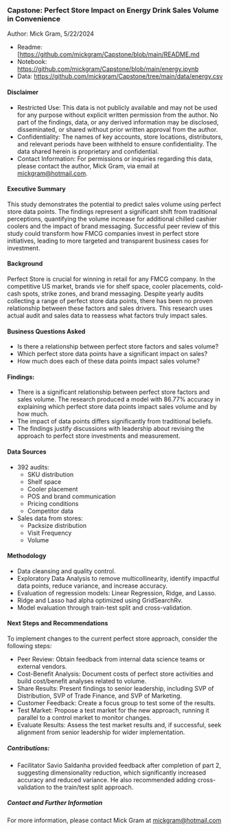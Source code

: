 ### Capstone: Perfect Store Impact on Energy Drink Sales Volume in Convenience

Author: Mick Gram, 5/22/2024

* Readme: [https://github.com/mickgram/Capstone/blob/main/README.md
* Notebook: https://github.com/mickgram/Capstone/blob/main/energy.ipynb
* Data: https://github.com/mickgram/Capstone/tree/main/data/energy.csv

#### Disclaimer

* Restricted Use: This data is not publicly available and may not be used for any purpose without explicit written permission from the author. No part of the findings, data, or any derived information may be disclosed, disseminated, or shared without prior written approval from the author.
* Confidentiality: The names of key accounts, store locations, distributors, and relevant periods have been withheld to ensure confidentiality. The data shared herein is proprietary and confidential.
* Contact Information: For permissions or inquiries regarding this data, please contact the author, Mick Gram, via email at mickgram@hotmail.com.

#### Executive Summary

This study demonstrates the potential to predict sales volume using perfect store data points. The findings represent a significant shift from traditional perceptions, quantifying the volume increase for additional chilled cashier coolers and the impact of brand messaging. Successful peer review of this study could transform how FMCG companies invest in perfect store initiatives, leading to more targeted and transparent business cases for investment.


#### Background

Perfect Store is crucial for winning in retail for any FMCG company. In the competitive US market, brands vie for shelf space, cooler placements, cold-cash spots, strike zones, and brand messaging. Despite yearly audits collecting a range of perfect store data points, there has been no proven relationship between these factors and sales drivers. This research uses actual audit and sales data to reassess what factors truly impact sales.

#### Business Questions Asked

- Is there a relationship between perfect store factors and sales volume?
- Which perfect store data points have a significant impact on sales? 
- How much does each of these data points impact sales volume?
  
#### Findings:
- There is a significant relationship between perfect store factors and sales volume. The research produced a model with 86.77% accuracy in explaining which perfect store data points impact sales volume and by how much.
- The impact of data points differs significantly from traditional beliefs.
- The findings justify discussions with leadership about revising the approach to perfect store investments and measurement.

#### Data Sources

* 392 audits:
   - SKU distribution
   - Shelf space
   - Cooler placement
   - POS and brand communication
   - Pricing conditions
   - Competitor data
* Sales data from stores:
   - Packsize distribution
   - Visit Frequency
   - Volume
  
#### Methodology
* Data cleansing and quality control.
* Exploratory Data Analysis to remove multicollinearity, identify impactful data points, reduce variance, and increase accuracy.
* Evaluation of regression models: Linear Regression, Ridge, and Lasso. 
* Ridge and Lasso had alpha optimized using GridSearchRv.
* Model evaluation through train-test split and cross-validation.

#### Next Steps and Recommendations

To implement changes to the current perfect store approach, consider the following steps:

* Peer Review: Obtain feedback from internal data science teams or external vendors.
* Cost-Benefit Analysis: Document costs of perfect store activities and build cost/benefit analyses related to volume.
* Share Results: Present findings to senior leadership, including SVP of Distribution, SVP of Trade Finance, and SVP of Marketing.
* Customer Feedback: Create a focus group to test some of the results.
* Test Market: Propose a test market for the new approach, running it parallel to a control market to monitor changes.
* Evaluate Results: Assess the test market results and, if successful, seek alignment from senior leadership for wider implementation.
  
##### Contributions:
* Facilitator Savio Saldanha provided feedback after completion of part 2, suggesting dimensionality reduction, which significantly increased accuracy and reduced variance. He also recommended adding cross-validation to the train/test split approach.
  
##### Contact and Further Information
For more information, please contact Mick Gram at mickgram@hotmail.com
